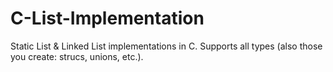 # C-List-Implementation
Static List &amp; Linked List implementations in C. Supports all types (also those you create: strucs, unions, etc.).
